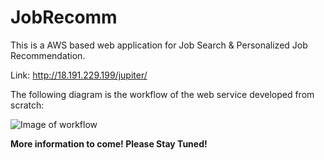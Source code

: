 # JobRecomm
This is a AWS based web application for Job Search & Personalized Job Recommendation.

Link: http://18.191.229.199/jupiter/

The following diagram is the workflow of the web service developed from scratch:

![Image of workflow](https://user-images.githubusercontent.com/71158530/96680418-13bbb900-133b-11eb-9e9f-94d4065cda65.jpg)

**More information to come! Please Stay Tuned!**
